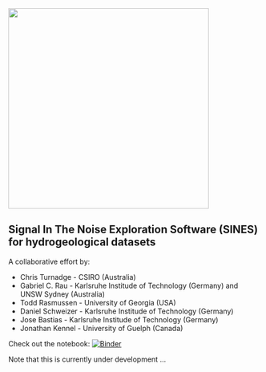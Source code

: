<img src="https://github.com/hydrogeoscience/HydroGeoSines/blob/master/HGS_v0.jpg" width="400" />

## Signal In The Noise Exploration Software (SINES) for hydrogeological datasets

A collaborative effort by: 
* Chris Turnadge - CSIRO (Australia)
* Gabriel C. Rau - Karlsruhe Institude of Technology (Germany) and UNSW Sydney (Australia)
* Todd Rasmussen - University of Georgia (USA)
* Daniel Schweizer - Karlsruhe Institude of Technology (Germany)
* Jose Bastias - Karlsruhe Institude of Technology (Germany)
* Jonathan Kennel - University of Guelph (Canada)

Check out the notebook: [![Binder](https://mybinder.org/badge_logo.svg)](https://mybinder.org/v2/gh/SinesHydro/HydroGeoSines/master/hydrogeosines_baldry_demo_v0.ipynb)

Note that this is currently under development ...
